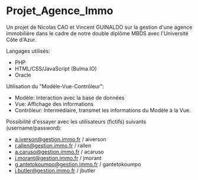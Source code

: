 # Projet_Agence_Immo

Un projet de Nicolas CAO et Vincent GUINALDO sur la gestion d'une agence immobilière 
dans le cadre de notre double diplôme MBDS avec l'Université Côte d'Azur.

Langages utilisés:
- PHP
- HTML/CSS/JavaScript (Bulma.IO)
- Oracle

Utilisation du "Modèle-Vue-Contrôleur":
- Modèle: Interaction avec la base de données
- Vue: Affichage des informations
- Contrôleur: Intermédiaire, transmet les informations du Modèle à la Vue.

Possibilité d'essayer avec les utilisateurs (fictifs) suivants (username/password):
- a.iverson@gestion.immo.fr / aiverson
- r.allen@gestion.immo.fr / rallen
- a.caruso@gestion.immo.fr / acaruso
- j.morant@gestion.immo.fr / jmorant
- g.antetokoumpo@gestion.immo.fr / gantetokoumpo
- j.butler@gestion.immo.fr / jbutler
